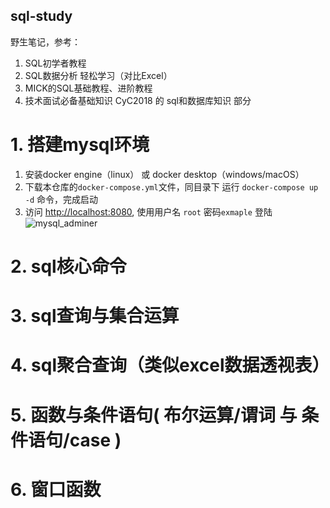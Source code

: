 sql-study
----------

野生笔记，参考：
1. SQL初学者教程
2. SQL数据分析 轻松学习（对比Excel）
3. MICK的SQL基础教程、进阶教程
4. 技术面试必备基础知识 CyC2018 的 sql和数据库知识 部分

# 1. 搭建mysql环境
1. 安装docker engine（linux） 或 docker desktop（windows/macOS）
2. 下载本仓库的`docker-compose.yml`文件，同目录下 运行 `docker-compose up -d` 命令，完成启动
3. 访问 [http://localhost:8080](http://localhost:8080), 使用用户名 `root` 密码`exmaple` 登陆
   ![mysql_adminer](https://images.weserv.nl?url=https://raw.githubusercontent.com/dennischancs/pic/main/img/202204181105699.png)


# 2. sql核心命令
<!-- 第2章 -->

# 3. sql查询与集合运算
<!-- 第3章 -->
<!-- 第6章 -->

# 4. sql聚合查询（类似excel数据透视表）
<!-- 第4章 -->

# 5. 函数与条件语句( 布尔运算/谓词 与 条件语句/case )
<!-- 第5章 -->

# 6. 窗口函数
<!-- 第7章 -->